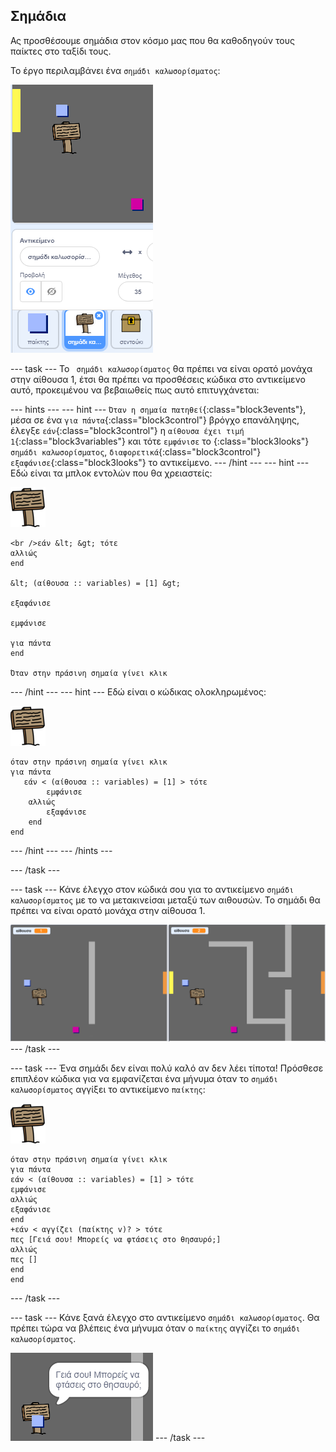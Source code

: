 ## Σημάδια

Ας προσθέσουμε σημάδια στον κόσμο μας που θα καθοδηγούν τους παίκτες στο ταξίδι τους.

Το έργο περιλαμβάνει ένα `σημάδι καλωσορίσματος`:

![screenshot](images/world-sign.png)

\--- task \--- Το ` σημάδι καλωσορίσματος` θα πρέπει να είναι ορατό μονάχα στην αίθουσα 1, έτσι θα πρέπει να προσθέσεις κώδικα στο αντικείμενο αυτό, προκειμένου να βεβαιωθείς πως αυτό επιτυγχάνεται:

\--- hints \--- \--- hint \--- `Όταν η σημαία πατηθεί`{:class="block3events"}, μέσα σε ένα `για πάντα`{:class="block3control"} βρόγχο επανάληψης, έλεγξε `εάν`{:class="block3control"} η `αίθουσα έχει τιμή 1`{:class="block3variables"} και τότε `εμφάνισε` το {:class="block3looks"} `σημάδι καλωσορίσματος`, `διαφορετικά`{:class="block3control"} `εξαφάνισε`{:class="block3looks"} το αντικείμενο. \--- /hint \--- \--- hint \--- Εδώ είναι τα μπλοκ εντολών που θα χρειαστείς:

![σημάδι](images/sign.png)

```blocks3
<br />εάν &lt; &gt; τότε
αλλιώς
end

&lt; (αίθουσα :: variables) = [1] &gt;

εξαφάνισε

εμφάνισε

για πάντα
end

Όταν στην πράσινη σημαία γίνει κλικ

```

\--- /hint \--- \--- hint \--- Εδώ είναι ο κώδικας ολοκληρωμένος:

![σημάδι](images/sign.png)

```blocks3
όταν στην πράσινη σημαία γίνει κλικ
για πάντα
   εάν < (αίθουσα :: variables) = [1] > τότε
        εμφάνισε
    αλλιώς
        εξαφάνισε
    end
end
```

\--- /hint \--- \--- /hints \---

\--- /task \---

\--- task \--- Κάνε έλεγχο στον κώδικά σου για το αντικείμενο `σημάδι καλωσορίσματος` με το να μετακινείσαι μεταξύ των αιθουσών. Το σημάδι θα πρέπει να είναι ορατό μονάχα στην αίθουσα 1.

![screenshot](images/world-sign-test.png) \--- /task \---

\--- task \--- Ένα σημάδι δεν είναι πολύ καλό αν δεν λέει τίποτα! Πρόσθεσε επιπλέον κώδικα για να εμφανίζεται ένα μήνυμα όταν το `σημάδι καλωσορίσματος` αγγίξει το αντικείμενο `παίκτης`:

![σημάδι](images/sign.png)

```blocks3
όταν στην πράσινη σημαία γίνει κλικ
για πάντα
εάν < (αίθουσα :: variables) = [1] > τότε
εμφάνισε
αλλιώς
εξαφάνισε
end
+εάν < αγγίζει (παίκτης v)? > τότε
πες [Γειά σου! Μπορείς να φτάσεις στο θησαυρό;]
αλλιώς
πες []
end
end
```

\--- /task \---

\--- task \--- Κάνε ξανά έλεγχο στο αντικείμενο `σημάδι καλωσορίσματος`. Θα πρέπει τώρα να βλέπεις ένα μήνυμα όταν ο `παίκτης` αγγίζει το `σημάδι καλωσορίσματος`.

![screenshot](images/world-sign-test2.png) \--- /task \---